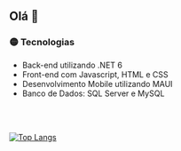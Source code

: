## Olá 👋

### :yellow_circle: Tecnologias

<ul>
  <li>Back-end utilizando .NET 6</li>
  <li>Front-end com Javascript, HTML e CSS</li>
  <li>Desenvolvimento Mobile utilizando MAUI</li>
  <li>Banco de Dados: SQL Server e MySQL</li>
</ul>
<br>
<br>

[![Top Langs](https://github-readme-stats.vercel.app/api/top-langs/?username=lucasdecardoso&theme=highcontrast&title_color=ffff00&custom_title=Linguagens%20Mais%20Utilizadas)](https://github.com/anuraghazra/github-readme-stats)


<!--

**lucasdecardoso/lucasdecardoso** is a ✨ _special_ ✨ repository because its `README.md` (this file) appears on your GitHub profile.

Here are some ideas to get you started:

- 🔭 I’m currently working on ...
- 🌱 I’m currently learning ...
- 👯 I’m looking to collaborate on ...
- 🤔 I’m looking for help with ...
- 💬 Ask me about ...
- 📫 How to reach me: ...
- 😄 Pronouns: ...
- ⚡ Fun fact: ...
-->
